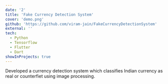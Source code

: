 ```yaml
---
date: '2'
title: 'Fake Currency Detection System'
cover: 'demo.png'
github: 'https://github.com/viram-jain/FakeCurrencyDetectionSystem'
external: ''
tech:
  - Python
  - Tensorflow
  - Flutter
  - Dart
showInProjects: true
---
```


Developed a currency detection system which classifies Indian currency as real or counterfiet using image processing.
